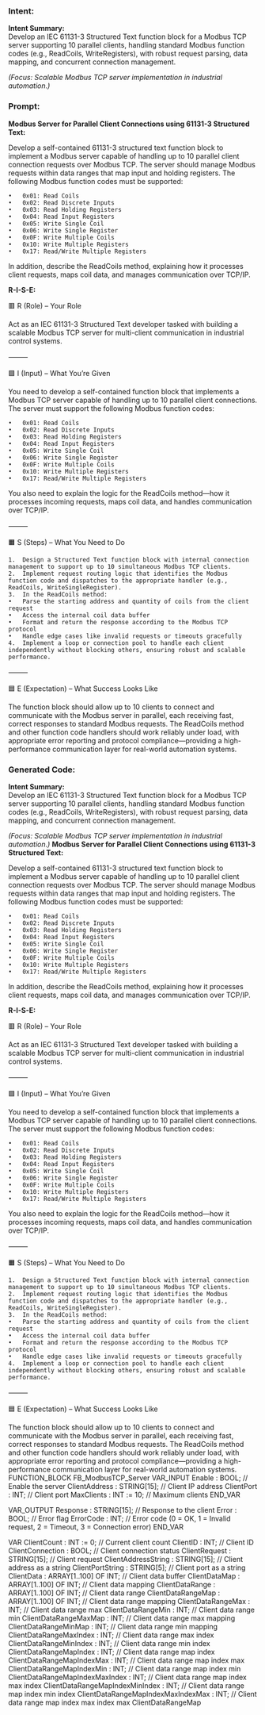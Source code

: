 ### Intent:
**Intent Summary:**  
Develop an IEC 61131-3 Structured Text function block for a Modbus TCP server supporting 10 parallel clients, handling standard Modbus function codes (e.g., ReadCoils, WriteRegisters), with robust request parsing, data mapping, and concurrent connection management.  

*(Focus: Scalable Modbus TCP server implementation in industrial automation.)*

### Prompt:
**Modbus Server for Parallel Client Connections using 61131-3 Structured Text:**

Develop a self-contained 61131-3 structured text function block to implement a Modbus server capable of handling up to 10 parallel client connection requests over Modbus TCP. The server should manage Modbus requests within data ranges that map input and holding registers. The following Modbus function codes must be supported:

	•	0x01: Read Coils
	•	0x02: Read Discrete Inputs
	•	0x03: Read Holding Registers
	•	0x04: Read Input Registers
	•	0x05: Write Single Coil
	•	0x06: Write Single Register
	•	0x0F: Write Multiple Coils
	•	0x10: Write Multiple Registers
	•	0x17: Read/Write Multiple Registers

In addition, describe the ReadCoils method, explaining how it processes client requests, maps coil data, and manages communication over TCP/IP.

**R-I-S-E:**

🟥 R (Role) – Your Role

Act as an IEC 61131-3 Structured Text developer tasked with building a scalable Modbus TCP server for multi-client communication in industrial control systems.

⸻

🟩 I (Input) – What You’re Given

You need to develop a self-contained function block that implements a Modbus TCP server capable of handling up to 10 parallel client connections. The server must support the following Modbus function codes:

	•	0x01: Read Coils
	•	0x02: Read Discrete Inputs
	•	0x03: Read Holding Registers
	•	0x04: Read Input Registers
	•	0x05: Write Single Coil
	•	0x06: Write Single Register
	•	0x0F: Write Multiple Coils
	•	0x10: Write Multiple Registers
	•	0x17: Read/Write Multiple Registers

You also need to explain the logic for the ReadCoils method—how it processes incoming requests, maps coil data, and handles communication over TCP/IP.

⸻

🟧 S (Steps) – What You Need to Do

	1.	Design a Structured Text function block with internal connection management to support up to 10 simultaneous Modbus TCP clients.
	2.	Implement request routing logic that identifies the Modbus function code and dispatches to the appropriate handler (e.g., ReadCoils, WriteSingleRegister).
	3.	In the ReadCoils method:
	•	Parse the starting address and quantity of coils from the client request
	•	Access the internal coil data buffer
	•	Format and return the response according to the Modbus TCP protocol
	•	Handle edge cases like invalid requests or timeouts gracefully
	4.	Implement a loop or connection pool to handle each client independently without blocking others, ensuring robust and scalable performance.

⸻

🟦 E (Expectation) – What Success Looks Like

The function block should allow up to 10 clients to connect and communicate with the Modbus server in parallel, each receiving fast, correct responses to standard Modbus requests. The ReadCoils method and other function code handlers should work reliably under load, with appropriate error reporting and protocol compliance—providing a high-performance communication layer for real-world automation systems.

### Generated Code:
**Intent Summary:**  
Develop an IEC 61131-3 Structured Text function block for a Modbus TCP server supporting 10 parallel clients, handling standard Modbus function codes (e.g., ReadCoils, WriteRegisters), with robust request parsing, data mapping, and concurrent connection management.  

*(Focus: Scalable Modbus TCP server implementation in industrial automation.)*
**Modbus Server for Parallel Client Connections using 61131-3 Structured Text:**

Develop a self-contained 61131-3 structured text function block to implement a Modbus server capable of handling up to 10 parallel client connection requests over Modbus TCP. The server should manage Modbus requests within data ranges that map input and holding registers. The following Modbus function codes must be supported:

	•	0x01: Read Coils
	•	0x02: Read Discrete Inputs
	•	0x03: Read Holding Registers
	•	0x04: Read Input Registers
	•	0x05: Write Single Coil
	•	0x06: Write Single Register
	•	0x0F: Write Multiple Coils
	•	0x10: Write Multiple Registers
	•	0x17: Read/Write Multiple Registers

In addition, describe the ReadCoils method, explaining how it processes client requests, maps coil data, and manages communication over TCP/IP.

**R-I-S-E:**

🟥 R (Role) – Your Role

Act as an IEC 61131-3 Structured Text developer tasked with building a scalable Modbus TCP server for multi-client communication in industrial control systems.

⸻

🟩 I (Input) – What You’re Given

You need to develop a self-contained function block that implements a Modbus TCP server capable of handling up to 10 parallel client connections. The server must support the following Modbus function codes:

	•	0x01: Read Coils
	•	0x02: Read Discrete Inputs
	•	0x03: Read Holding Registers
	•	0x04: Read Input Registers
	•	0x05: Write Single Coil
	•	0x06: Write Single Register
	•	0x0F: Write Multiple Coils
	•	0x10: Write Multiple Registers
	•	0x17: Read/Write Multiple Registers

You also need to explain the logic for the ReadCoils method—how it processes incoming requests, maps coil data, and handles communication over TCP/IP.

⸻

🟧 S (Steps) – What You Need to Do

	1.	Design a Structured Text function block with internal connection management to support up to 10 simultaneous Modbus TCP clients.
	2.	Implement request routing logic that identifies the Modbus function code and dispatches to the appropriate handler (e.g., ReadCoils, WriteSingleRegister).
	3.	In the ReadCoils method:
	•	Parse the starting address and quantity of coils from the client request
	•	Access the internal coil data buffer
	•	Format and return the response according to the Modbus TCP protocol
	•	Handle edge cases like invalid requests or timeouts gracefully
	4.	Implement a loop or connection pool to handle each client independently without blocking others, ensuring robust and scalable performance.

⸻

🟦 E (Expectation) – What Success Looks Like

The function block should allow up to 10 clients to connect and communicate with the Modbus server in parallel, each receiving fast, correct responses to standard Modbus requests. The ReadCoils method and other function code handlers should work reliably under load, with appropriate error reporting and protocol compliance—providing a high-performance communication layer for real-world automation systems.
FUNCTION_BLOCK FB_ModbusTCP_Server
VAR_INPUT
    Enable : BOOL; // Enable the server
    ClientAddress : STRING[15]; // Client IP address
    ClientPort : INT; // Client port
    MaxClients : INT := 10; // Maximum clients
END_VAR

VAR_OUTPUT
    Response : STRING[15]; // Response to the client
    Error : BOOL; // Error flag
    ErrorCode : INT; // Error code (0 = OK, 1 = Invalid request, 2 = Timeout, 3 = Connection error)
END_VAR

VAR
    ClientCount : INT := 0; // Current client count
    ClientID : INT; // Client ID
    ClientConnection : BOOL; // Client connection status
    ClientRequest : STRING[15]; // Client request
    ClientAddressString : STRING[15]; // Client address as a string
    ClientPortString : STRING[5]; // Client port as a string
    ClientData : ARRAY[1..100] OF INT; // Client data buffer
    ClientDataMap : ARRAY[1..100] OF INT; // Client data mapping
    ClientDataRange : ARRAY[1..100] OF INT; // Client data range
    ClientDataRangeMap : ARRAY[1..100] OF INT; // Client data range mapping
    ClientDataRangeMax : INT; // Client data range max
    ClientDataRangeMin : INT; // Client data range min
    ClientDataRangeMaxMap : INT; // Client data range max mapping
    ClientDataRangeMinMap : INT; // Client data range min mapping
    ClientDataRangeMaxIndex : INT; // Client data range max index
    ClientDataRangeMinIndex : INT; // Client data range min index
    ClientDataRangeMapIndex : INT; // Client data range map index
    ClientDataRangeMapIndexMax : INT; // Client data range map index max
    ClientDataRangeMapIndexMin : INT; // Client data range map index min
    ClientDataRangeMapIndexMaxIndex : INT; // Client data range map index max index
    ClientDataRangeMapIndexMinIndex : INT; // Client data range map index min index
    ClientDataRangeMapIndexMaxIndexMax : INT; // Client data range map index max index max
    ClientDataRangeMap
